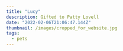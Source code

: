 ```yaml
---
title: "Lucy"
description: Gifted to Patty Lovell
date: "2022-02-06T21:06:47.144Z"
thumbnail: /images/cropped_for_website.jpg
tags:
  - pets
---
```

